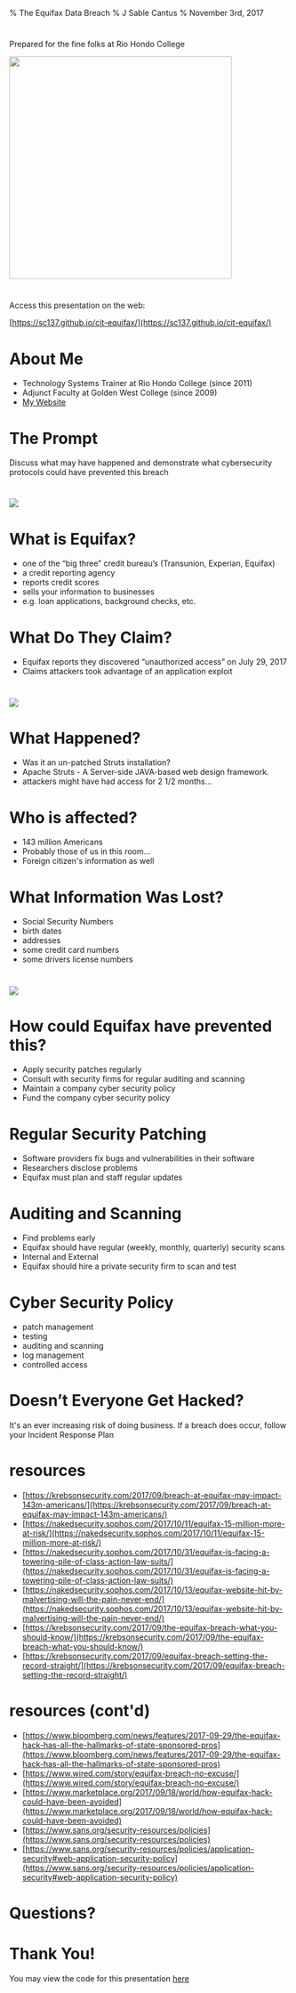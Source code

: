 % The Equifax Data Breach
% J Sable Cantus
% November 3rd, 2017

#
Prepared for the fine folks at Rio Hondo College

<img src="img/rhc_logo.png" width=400>

#
Access this presentation on the web:

[https://sc137.github.io/cit-equifax/](https://sc137.github.io/cit-equifax/)

# About Me

* Technology Systems Trainer at Rio Hondo College (since 2011)
* Adjunct Faculty at Golden West College (since 2009)
* [My Website](http://cantus.us/)

# The Prompt

Discuss what may have happened and demonstrate what cybersecurity protocols could have prevented this breach

#

![](img/equifax1.png)

# What is Equifax?

* one of the “big three” credit bureau’s (Transunion, Experian, Equifax)
* a credit reporting agency
* reports credit scores
* sells your information to businesses
* e.g. loan applications, background checks, etc.

# What Do They Claim?

* Equifax reports they discovered “unauthorized access” on July 29, 2017
* Claims attackers took advantage of an application exploit

#

![](img/equifax3.png)

# What Happened?

* Was it an un-patched Struts installation?
* Apache Struts - A Server-side JAVA-based web design framework.
* attackers might have had access for 2 1/2 months…

# Who is affected?

* 143 million Americans
* Probably those of us in this room...
* Foreign citizen's information as well

# What Information Was Lost?

* Social Security Numbers
* birth dates
* addresses
* some credit card numbers
* some drivers license numbers

#
![](img/equifax4.png)

# How could Equifax have prevented this?

* Apply security patches regularly
* Consult with security firms for regular auditing and scanning
* Maintain a company cyber security policy
* Fund the company cyber security policy

# Regular Security Patching

* Software providers fix bugs and vulnerabilities in their software
* Researchers disclose problems
* Equifax must plan and staff regular updates

# Auditing and Scanning

* Find problems early
* Equifax should have regular (weekly, monthly, quarterly) security scans
* Internal and External
* Equifax should hire a private security firm to scan and test

# Cyber Security Policy

* patch management
* testing
* auditing and scanning
* log management
* controlled access

# Doesn’t Everyone Get Hacked?

It's an ever increasing risk of doing business.
If a breach does occur, follow your Incident Response Plan


# resources

* [https://krebsonsecurity.com/2017/09/breach-at-equifax-may-impact-143m-americans/](https://krebsonsecurity.com/2017/09/breach-at-equifax-may-impact-143m-americans/)
* [https://nakedsecurity.sophos.com/2017/10/11/equifax-15-million-more-at-risk/](https://nakedsecurity.sophos.com/2017/10/11/equifax-15-million-more-at-risk/)
* [https://nakedsecurity.sophos.com/2017/10/31/equifax-is-facing-a-towering-pile-of-class-action-law-suits/](https://nakedsecurity.sophos.com/2017/10/31/equifax-is-facing-a-towering-pile-of-class-action-law-suits/)
* [https://nakedsecurity.sophos.com/2017/10/13/equifax-website-hit-by-malvertising-will-the-pain-never-end/](https://nakedsecurity.sophos.com/2017/10/13/equifax-website-hit-by-malvertising-will-the-pain-never-end/)
* [https://krebsonsecurity.com/2017/09/the-equifax-breach-what-you-should-know/](https://krebsonsecurity.com/2017/09/the-equifax-breach-what-you-should-know/)
* [https://krebsonsecurity.com/2017/09/equifax-breach-setting-the-record-straight/](https://krebsonsecurity.com/2017/09/equifax-breach-setting-the-record-straight/)

# resources (cont'd)

* [https://www.bloomberg.com/news/features/2017-09-29/the-equifax-hack-has-all-the-hallmarks-of-state-sponsored-pros](https://www.bloomberg.com/news/features/2017-09-29/the-equifax-hack-has-all-the-hallmarks-of-state-sponsored-pros)
* [https://www.wired.com/story/equifax-breach-no-excuse/](https://www.wired.com/story/equifax-breach-no-excuse/)
* [https://www.marketplace.org/2017/09/18/world/how-equifax-hack-could-have-been-avoided](https://www.marketplace.org/2017/09/18/world/how-equifax-hack-could-have-been-avoided)
* [https://www.sans.org/security-resources/policies](https://www.sans.org/security-resources/policies)
* [https://www.sans.org/security-resources/policies/application-security#web-application-security-policy](https://www.sans.org/security-resources/policies/application-security#web-application-security-policy)

# Questions?

# Thank You!

You may view the code for
this presentation [here](https://github.com/sc137/cit-equifax)
